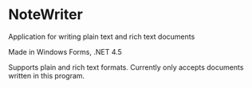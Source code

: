 # NoteWriter
Application for writing plain text and rich text documents

Made in Windows Forms, .NET 4.5 

Supports plain and rich text formats. Currently only accepts documents written in this program.
